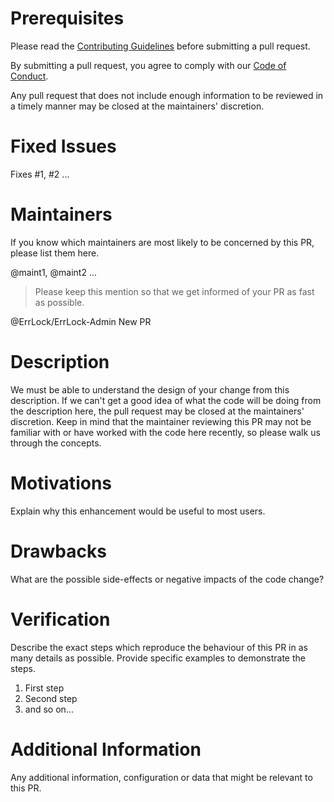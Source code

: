 Prerequisites
=============

Please read the
[Contributing Guidelines](CONTRIBUTING.md "ErrLock Contributing Guidelines")
before submitting a pull request.

By submitting a pull request, you agree to comply with our
[Code of Conduct](CODE_OF_CONDUCT.md "ErrLock Code of Conduct").

Any pull request that does not include enough information to be reviewed in a
timely manner may be closed at the maintainers' discretion.

Fixed Issues
============

Fixes #1, #2 ...

Maintainers
===========

If you know which maintainers are most likely to be concerned by this PR, please
list them here.

@maint1, @maint2 ...

> Please keep this mention so that we get informed of your PR as fast as
possible.

@ErrLock/ErrLock-Admin New PR

Description
===========

We must be able to understand the design of your change from this description.
If we can't get a good idea of what the code will be doing from the description
here, the pull request may be closed at the maintainers' discretion. Keep in
mind that the maintainer reviewing this PR may not be familiar with or have
worked with the code here recently, so please walk us through the concepts.

Motivations
===========

Explain why this enhancement would be useful to most users.

Drawbacks
=========

What are the possible side-effects or negative impacts of the code change?

Verification
============

Describe the exact steps which reproduce the behaviour of this PR in as many
details as possible. Provide specific examples to demonstrate the steps.

1.	First step
2.	Second step
3.	and so on...

Additional Information
======================

Any additional information, configuration or data that might be relevant to this
PR.
